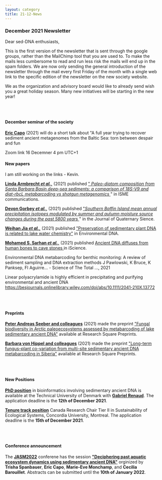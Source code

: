 ```yaml
---
layout: category
title: 21-12-News
---
```


<div class="section">
<h3 class="section-title underline">December 2021 Newsletter</h3>
</div>

<p>Dear sed-DNA enthusiasts,</p>

<p>This is the first version of the newsletter that is sent through the google groups, rather than the MailChimp tool that you are used to. To make the mails less cumbersome to read and run less risk the mails will end up in the spam folders. We are now only sending the general introduction of the newsletter through the mail every first Friday of the month with a single web link to the specific edition of the newsletter on the new society website. </p>

<p>We as the organization and advisory board would like to already send wish you a great holiday season. Many new initiatives will be starting in the new year! </p>
<br>
<br>

<div class="intro">
<h4 class="section-title underline">December seminar of the society</h4>
<p><a href="https://ercapo.wixsite.com/sedadna-society/ericcapo" target="_blank"><b>Eric Capo</b></a> (2021)  will do a short talk about "A full year trying to recover sediment ancient metagenomes from the Baltic Sea: torn between despair and fun</p>
  
Zoom link 16 Decemner 4 pm UTC+1

<div class="intro">
<h4 class="section-title underline">New papers</h4>
  
  I am still working on the links - Kevin.
  
<p><a href="https://doi.org/10.1038/s43705-021-00070-8" target="_blank"><b>Linda Armbrecht <i>et al.,</i></b></a> (2021) published <a href="https://doi.org/10.1038/s43705-021-00070-8" target="_blank">"<u><i> Paleo-diatom composition from Santa Barbara Basin deep-sea sediments: a comparison of 18S-V9 and diat-rbcL metabarcoding vs shotgun metagenomics </i></u></a>" in ISME communications.</p>

<p><a href=" https://doi.org/10.1002/jqs.3390" target="_blank"><b>Devon Gorbey <i>et al.,</i></b></a> (2021) published <a href="https://doi.org/10.1002/jqs.3390" target="_blank">"<u><i>Southern Baffin Island mean annual precipitation isotopes modulated by summer and autumn moisture source changes during the past 5800 years </u></i></a>" in the Journal of Quaternary Sience.</p>

<p><a href="https://onlinelibrary.wiley.com/doi/full/10.1002/edn3.259" target="_blank"><b>Weihan Jia <i>et al.,</i></b></a> (2021) published <u>"Preservation of sedimentary plant DNA is related to lake water chemistry"</u> in Environmental DNA.</p>

<p><a href="https://scholar.google.com/citations?user=cLUbbJkAAAAJ" target="_blank"><b>Mohamed S. Sarhan <i>et al.,</i></b></a> (2021) published <a href="https://www.sciencedirect.com/science/article/pii/S2589004221013687#!" target="_blank"><u>Ancient DNA diffuses from human bones to cave stones </i></u></a> in iScience.</p>

Environmental DNA metabarcoding for benthic monitoring: A review of sediment sampling and DNA extraction methods J Pawlowski, K Bruce, K Panksep, FI Aguirre… - Science of The Total …, 2021
  
Linear polyacrylamide is highly efficient in precipitating and purifying environmental and ancient DNA https://besjournals.onlinelibrary.wiley.com/doi/abs/10.1111/2041-210X.13772
  
<br>
<br>
<div class="intro">
<h4 class="section-title underline">Preprints</h4> 
  
<p><a href="https://www.biorxiv.org/content/10.1101/2021.11.02.462738v1" target="_blank"><b>Peter Andreas Seeber and colleagues</b></a> (2021)  made the preprint <u>"Fungal biodiversity in Arctic paleoecosystems assessed by metabarcoding of lake sedimentary ancient DNA"</u> available at Research Square Preprints.</p>
  
<p><a href="https://www.biorxiv.org/content/10.1101/2021.11.05.465756v1" target="_blank"><b>Barbara von Hippel and colleagues</b></a> (2021)  made the preprint <u>"Long-term fungus–plant co-variation from multi-site sedimentary ancient DNA metabarcoding in Siberia"</u> available at Research Square Preprints.</p>
<br>
<br>
<div class="intro">
<h4 class="section-title underline">New Positions</h4> 
    
<p><a href="https://www.dtu.dk/english/about/job-and-career/vacant-positions/job?id=541ede35-0bf2-4677-9ce9-e537c192efca" target="_blank"><b>PhD position</b></a> in bioinformatics involving sedimentary ancient DNA is available at the Technical University of Denmark with <a href="https://orbit.dtu.dk/en/persons/gabriel-renaud" target="_blank"><b>Gabriel Renaud</b></a>. The application deadline is the <b>12th of December 2021</b>.</p>

<p><a href="https://www.concordia.ca/artsci/about/jobs/canada-research-chairs/crc-tier-ii-sustainability-of-ecological-systems.html" target="_blank"><b> Tenure track position</b></a> Canada Research Chair Tier II in Sustainability of Ecological Systems, Concordia University, Montreal. The application deadline is the <b>15th of December 2021</b>.</p>
<br>
<br> 
<div class="intro">
<h4 class="section-title underline">Conference announcement</h4>   
<p>The <a href="https://jasm2022.aquaticsocieties.org/call-for-abstracts/" target="_blank"><b> JASM2022</b></a> conferene has the session <a href="
  https://jasm2022.aquaticsocieties.org/session-list/" target="_blank"><b> "Deciphering past aquatic ecosystem dynamics using sedimentary ancient DNA"</b></a> orginized by <b>Trisha Spanbauer</b>, <b>Eric Capo</b>, <b>Marie-Eve Monchamp</b>, and <b>Cecilia Barouillet</b>. Abstracts can be submitted until the <b>10th of January 2022</b>.
  

